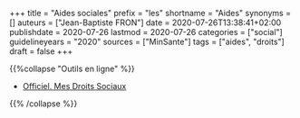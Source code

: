 +++
title = "Aides sociales"
prefix = "les"
shortname = "Aides"
synonyms = []
auteurs = ["Jean-Baptiste FRON"]
date = 2020-07-26T13:38:41+02:00
publishdate = 2020-07-26
lastmod = 2020-07-26
categories = ["social"]
guidelineyears = "2020"
sources = ["MinSante"]
tags = ["aides", "droits"]
draft = false
+++

{{%collapse "Outils en ligne" %}}

- [Officiel. Mes Droits Sociaux](https://www.mesdroitssociaux.gouv.fr/accueil/)

{{% /collapse %}}
